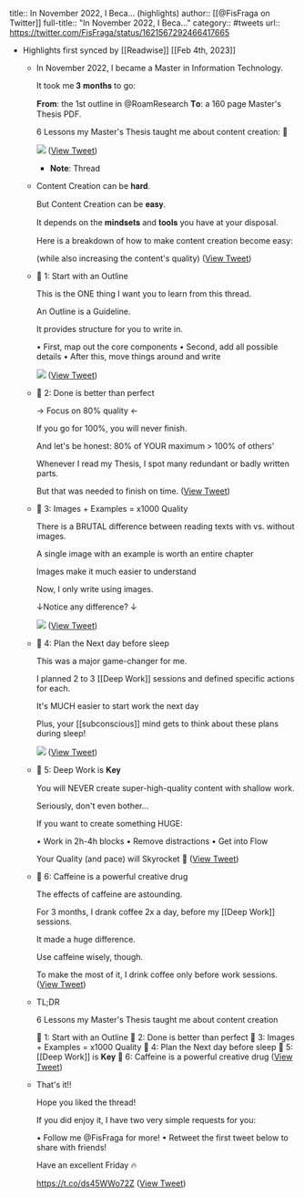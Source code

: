 title:: In November 2022, I Beca... (highlights)
author:: [[@FisFraga on Twitter]]
full-title:: "In November 2022, I Beca..."
category:: #tweets
url:: https://twitter.com/FisFraga/status/1621567292466417665

- Highlights first synced by [[Readwise]] [[Feb 4th, 2023]]
	- In November 2022, I became a Master in Information Technology.
	  
	  It took me 𝟑 𝐦𝐨𝐧𝐭𝐡𝐬 to go:
	  
	  𝐅𝐫𝐨𝐦: the 1st outline in @RoamResearch
	  𝐓𝐨: a 160 page Master's Thesis PDF.
	  
	  6 Lessons my Master's Thesis taught me about content creation: 🧵 
	  
	  ![](https://pbs.twimg.com/media/FoD22xQaEAA-GZe.jpg) ([View Tweet](https://twitter.com/FisFraga/status/1621567292466417665))
		- **Note**: Thread
	- Content Creation can be 𝐡𝐚𝐫𝐝.
	  
	  But Content Creation can be 𝐞𝐚𝐬𝐲.
	  
	  It depends on the 𝐦𝐢𝐧𝐝𝐬𝐞𝐭𝐬 and 𝐭𝐨𝐨𝐥𝐬 you have at your disposal.
	  
	  Here is a breakdown of how to make content creation become easy:
	  
	  (while also increasing the content's quality) ([View Tweet](https://twitter.com/FisFraga/status/1621567296266457089))
	- 🔶 1: Start with an Outline
	  
	  This is the ONE thing I want you to learn from this thread.
	  
	  An Outline is a Guideline.
	  
	  It provides structure for you to write in.
	  
	  • First, map out the core components
	  • Second, add all possible details
	  • After this, move things around and write 
	  
	  ![](https://pbs.twimg.com/media/FoD23bcaEAAIUWj.jpg) ([View Tweet](https://twitter.com/FisFraga/status/1621567306240528386))
	- 🔶 2: Done is better than perfect
	  
	  → Focus on 80% quality ←
	  
	  If you go for 100%, you will never finish.
	  
	  And let's be honest:
	  80% of YOUR maximum > 100% of others'
	  
	  Whenever I read my Thesis, I spot many redundant or badly written parts.
	  
	  But that was needed to finish on time. ([View Tweet](https://twitter.com/FisFraga/status/1621567309973430273))
	- 🔶 3: Images + Examples = x1000 Quality
	  
	  There is a BRUTAL difference between reading texts with vs. without images.
	  
	  A single image with an example is worth an entire chapter
	  
	  Images make it much easier to understand
	  
	  Now, I only write using images.
	  
	  ↓Notice any difference? ↓ 
	  
	  ![](https://pbs.twimg.com/media/FoD24NgakAAa7Lb.jpg) ([View Tweet](https://twitter.com/FisFraga/status/1621567319083483136))
	- 🔶 4: Plan the Next day before sleep
	  
	  This was a major game-changer for me.
	  
	  I planned 2 to 3 [[Deep Work]] sessions and defined specific actions for each.
	  
	  It's MUCH easier to start work the next day
	  
	  Plus, your [[subconscious]] mind gets to think about these plans during sleep! 
	  
	  ![](https://pbs.twimg.com/media/FoD24yOacAE3aYr.jpg) ([View Tweet](https://twitter.com/FisFraga/status/1621567328302551040))
	- 🔶 5: Deep Work is 𝐊𝐞𝐲
	  
	  You will NEVER create super-high-quality content with shallow work.
	  
	  Seriously, don't even bother...
	  
	  If you want to create something HUGE:
	  
	  • Work in 2h-4h blocks
	  • Remove distractions
	  • Get into Flow
	  
	  Your Quality (and pace) will Skyrocket 🚀 ([View Tweet](https://twitter.com/FisFraga/status/1621567331985149952))
	- 🔶 6: Caffeine is a powerful creative drug
	  
	  The effects of caffeine are astounding.
	  
	  For 3 months, I drank coffee 2x a day, before my [[Deep Work]] sessions.
	  
	  It made a huge difference.
	  
	  Use caffeine wisely, though.
	  
	  To make the most of it, I drink coffee only before work sessions. ([View Tweet](https://twitter.com/FisFraga/status/1621567334602412033))
	- TL;DR
	  
	  6 Lessons my Master's Thesis taught me about content creation
	  
	  🔸 1: Start with an Outline
	  🔸 2: Done is better than perfect
	  🔸 3: Images + Examples = x1000 Quality
	  🔸 4: Plan the Next day before sleep
	  🔸 5: [[Deep Work]] is 𝐊𝐞𝐲
	  🔸 6: Caffeine is a powerful creative drug ([View Tweet](https://twitter.com/FisFraga/status/1621567337194459136))
	- That's it!!
	  
	  Hope you liked the thread!
	  
	  If you did enjoy it, I have two very simple requests for you:
	  
	  • Follow me @FisFraga for more!
	  • Retweet the first tweet below to share with friends!
	  
	  Have an excellent Friday 🔥
	  
	  https://t.co/ds45WWo72Z ([View Tweet](https://twitter.com/FisFraga/status/1621567502915436545))